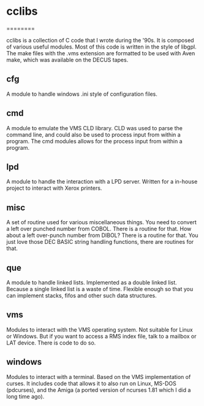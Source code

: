 # cclibs
========

cclibs is a collection of C code that I wrote during the '90s. It is 
composed of various useful modules. Most of this code is written in
the style of libgpl. The make files with the .vms extension are 
formatted to be used with Aven make, which was available on the DECUS 
tapes.

## cfg

A module to handle windows .ini style of configuration files. 

## cmd

A module to emulate the VMS CLD library. CLD was used to parse the
command line, and could also be used to process input from within a
program. The cmd modules allows for the process input from within a
program.

## lpd

A module to handle the interaction with a LPD server. Written for a
in-house project to interact with Xerox printers.

## misc

A set of routine used for various miscellaneous things. You need to
convert a left over punched number from COBOL. There is a routine for 
that. How about a left over-punch number from DIBOL? There is a routine 
for  that. You just love those DEC BASIC string handling functions, 
there are routines for that. 

## que

A module to handle linked lists. Implemented as a double linked list.
Because a single linked list is a waste of time. Flexible enough so
that you can implement stacks, fifos and other such data structures.

## vms

Modules to interact with the VMS operating system. Not suitable for
Linux or Windows. But if you want to access a RMS index file, talk 
to a mailbox or LAT device. There is code to do so.

## windows

Modules to interact with a terminal. Based on the VMS implementation
of curses. It includes code  that allows it to also run on Linux, 
MS-DOS (pdcurses), and the Amiga (a ported version of ncurses 1.81 
which I did a long time ago). 

